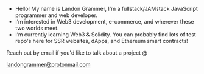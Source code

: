 - Hello! My name is Landon Grammer, I'm a fullstack/JAMstack JavaScript programmer and web developer.
- I’m interested in Web3 development, e-commerce, and wherever these two worlds meet.
- I’m currently learning Web3 & Solidity. You can probably find lots of test repo's here for SSR websites, dApps, and Ethereum smart contracts!

 Reach out by email if you'd like to talk about a project @
 
 landongrammer@protonmail.com
 


